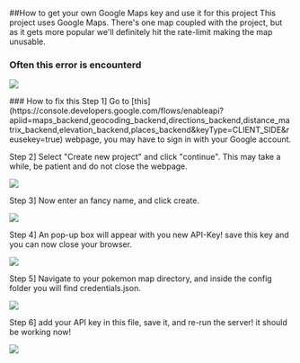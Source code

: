 ##How to get your own Google Maps key and use it for this project
This project uses Google Maps. There's one map coupled with the project, but as it gets more popular we'll definitely hit the rate-limit making the map unusable.
### Often this error is encounterd
<p>
<img src="https://i.imgur.com/QsMfL8D.png">
</p>
### How to fix this
Step 1] Go to [this](https://console.developers.google.com/flows/enableapi?apiid=maps_backend,geocoding_backend,directions_backend,distance_matrix_backend,elevation_backend,places_backend&keyType=CLIENT_SIDE&reusekey=true) webpage, you may have to sign in with your Google account.

Step 2] Select "Create new project" and click "continue". This may take a while, be patient and do not close the webpage.
<p>
<img src="https://i.imgur.com/WoGBZjH.png">
</p>
Step 3] Now enter an fancy name, and click create.
<p>
<img src="https://i.imgur.com/Oc10qJ9.png">
</p>
Step 4] An pop-up box will appear with you new API-Key! save this key and you can now close your browser.
<p>
<img src="https://i.imgur.com/D1K26f8.png">
</p>
Step 5] Navigate to your pokemon map directory, and inside the config folder you will find credentials.json.
<p>
<img src="http://imgur.com/sv4wNtd">
</p>
Step 6] add your API key in this file, save it, and re-run the server! it should be working now!
<p>
<img src="https://i.imgur.com/10uqA47.png">
</p>
